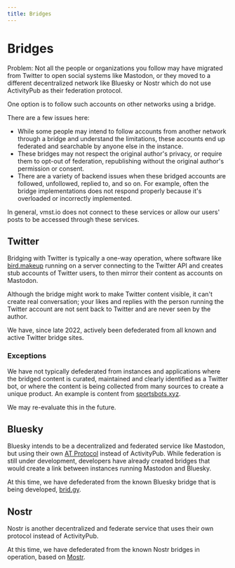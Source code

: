 ```yaml
---
title: Bridges
---
```


# Bridges

Problem: Not all the people or organizations you follow may have migrated from Twitter to open social systems like Mastodon, or they moved to a different decentralized network like Bluesky or Nostr which do not use ActivityPub as their federation protocol.

One option is to follow such accounts on other networks using a bridge.

There are a few issues here:

- While some people may intend to follow accounts from another network through a bridge and understand the limitations, these accounts end up federated and searchable by anyone else in the instance.
- These bridges may not respect the original author's privacy, or require them to opt-out of federation, republishing without the original author's permission or consent.
- There are a variety of backend issues when these bridged accounts are followed, unfollowed, replied to, and so on. For example, often the bridge implementations does not respond properly because it's overloaded or incorrectly implemented.

In general, vmst.io does not connect to these services or allow our users' posts to be accessed through these services.

## Twitter

Bridging with Twitter is typically a one-way operation, where software like [bird.makeup](https://sr.ht/~cloutier/bird.makeup/) running on a server connecting to the Twitter API and creates stub accounts of Twitter users, to then mirror their content as accounts on Mastodon.

Although the bridge might work to make Twitter content visible, it can't create real conversation; your likes and replies with the person running the Twitter account are not sent back to Twitter and are never seen by the author.

We have, since late 2022, actively been defederated from all known and active Twitter bridge sites.

### Exceptions

We have not typically defederated from instances and applications where the bridged content is curated, maintained and clearly identified as a Twitter bot, or where the content is being collected from many sources to create a unique product.
An example is content from [sportsbots.xyz](https://www.sportsbots.xyz).

We may re-evaluate this in the future.

## Bluesky

Bluesky intends to be a decentralized and federated service like Mastodon, but using their own [AT Protocol](https://atproto.com) instead of ActivityPub.
While federation is still under development, developers have already created bridges that would create a link between instances running Mastodon and Bluesky.

At this time, we have defederated from the known Bluesky bridge that is being developed, [brid.gy](https://github.com/snarfed/bridgy-fed).

## Nostr

Nostr is another decentralized and federate service that uses their own protocol instead of ActivityPub.

At this time, we have defederated from the known Nostr bridges in operation, based on [Mostr](https://gitlab.com/soapbox-pub/mostr).